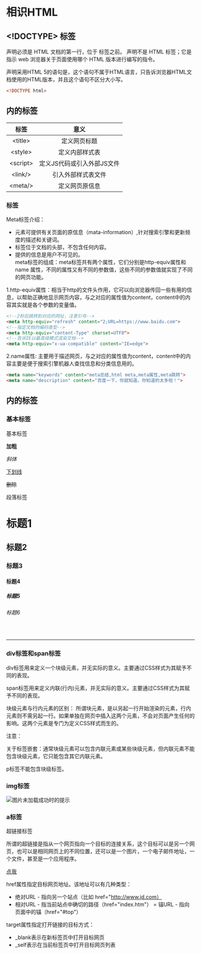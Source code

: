 # 相识HTML

## <!DOCTYPE> 标签
<!DOCTYPE> 声明必须是 HTML 文档的第一行，位于 <html> 标签之前。   
  
<!DOCTYPE> 声明不是 HTML 标签；它是指示 web 浏览器关于页面使用哪个 HTML 版本进行编写的指令。  
声明采用HTML 5的语句是<!DOCTYPE html>，这个语句不属于HTML语言，只告诉浏览器HTML文档使用的HTML版本，并且这个语句不区分大小写。  
  
```html
<!DOCTYPE html>
```

## <head>内的标签

标签 | 意义
:--: | :--:
\<title></title> | 定义网页标题
\<style></style> | 定义内部样式表
\<script></script> | 定义JS代码或引入外部JS文件
\<link/> | 引入外部样式表文件
\<meta/> | 定义网页原信息
  
### <meta/>标签
Meta标签介绍：

+ <meta>元素可提供有关页面的原信息（mata-information）,针对搜索引擎和更新频度的描述和关键词。  
+ <meta>标签位于文档的头部，不包含任何内容。  
+ <meta>提供的信息是用户不可见的。  
meta标签的组成：meta标签共有两个属性，它们分别是http-equiv属性和name 属性，不同的属性又有不同的参数值，这些不同的参数值就实现了不同的网页功能。 

1.http-equiv属性：相当于http的文件头作用，它可以向浏览器传回一些有用的信息，以帮助正确地显示网页内容，与之对应的属性值为content，content中的内容其实就是各个参数的变量值。
```html
<!--2秒后跳转到对应的网址，注意引号-->
<meta http-equiv="refresh" content="2;URL=https://www.baidu.com">
<!--指定文档的编码类型-->
<meta http-equiv="content-Type" charset=UTF8">
<!--告诉IE以最高级模式渲染文档-->
<meta http-equiv="x-ua-compatible" content="IE=edge">
```

2.name属性: 主要用于描述网页，与之对应的属性值为content，content中的内容主要是便于搜索引擎机器人查找信息和分类信息用的。
```html
<meta name="keywords" content="meta总结,html meta,meta属性,meta跳转">
<meta name="description" content="百度一下，你就知道。你知道的太多啦！">
```

## <body>内的标签
### 基本标签
基本标签
  
<b>加粗</b>

<i>斜体</i>

<u>下划线</u>

<s>删除</s>

<p>段落标签</p>

<h1>标题1</h1>

<h2>标题2</h2>

<h3>标题3</h3>

<h4>标题4</h4>

<h5>标题5</h5>

<h6>标题6</h6>

<!--换行-->

<br>

<!--水平线-->

<hr>

### div标签和span标签
div标签用来定义一个块级元素，并无实际的意义。主要通过CSS样式为其赋予不同的表现。

span标签用来定义内联(行内)元素，并无实际的意义。主要通过CSS样式为其赋予不同的表现。

块级元素与行内元素的区别：
所谓块元素，是以另起一行开始渲染的元素，行内元素则不需另起一行。如果单独在网页中插入这两个元素，不会对页面产生任何的影响。这两个元素是专门为定义CSS样式而生的。

注意：

关于标签嵌套：通常块级元素可以包含内联元素或某些块级元素，但内联元素不能包含块级元素，它只能包含其它内联元素。

p标签不能包含块级标签。

### img标签
<img src="图片的路径" alt="图片未加载成功时的提示" title="鼠标悬浮时提示信息" width="宽" height="高(宽高两个属性只用一个会自动等比缩放)">

### a标签
超链接标签

所谓的超链接是指从一个网页指向一个目标的连接关系，这个目标可以是另一个网页，也可以是相同网页上的不同位置，还可以是一个图片，一个电子邮件地址，一个文件，甚至是一个应用程序。

<a href="http://www.baidu.com" target="_blank" >点我</a>

href属性指定目标网页地址。该地址可以有几种类型：

+ 绝对URL - 指向另一个站点（比如 href="http://www.jd.com）
+ 相对URL - 指当前站点中确切的路径（href="index.htm"）
= 锚URL - 指向页面中的锚（href="#top"）

target属性指定打开链接的目标方式：

+ _blank表示在新标签页中打开目标网页
+ _self表示在当前标签页中打开目标网页列表









